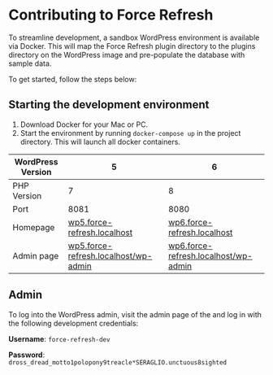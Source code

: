 # Contributing to Force Refresh

To streamline development, a sandbox WordPress environment is available via Docker. This will map the Force Refresh plugin directory to the plugins directory on the WordPress image and pre-populate the database with sample data.

To get started, follow the steps below:

## Starting the development environment

1. Download Docker for your Mac or PC.
2. Start the environment by running `docker-compose up` in the project directory. This will launch all docker containers.

| WordPress Version  | 5  | 6 |
|---|---|---|
| PHP Version  | 7  | 8 |
| Port  | 8081  | 8080 |
| Homepage  | [wp5.force-refresh.localhost](http://wp5.force-refresh.localhost)  | [wp6.force-refresh.localhost](wp6.force-refresh.localhost) |
| Admin page  | [wp5.force-refresh.localhost/wp-admin](http://wp5.force-refresh.localhost/wp-admin)  | [wp6.force-refresh.localhost/wp-admin](http://wp6.force-refresh.localhost/wp-admin) |

## Admin

To log into the WordPress admin, visit the admin page of the  and log in with the following development credentials:

**Username**: `force-refresh-dev`

**Password**: `dross_dread_motto1polopony9treacle*SERAGLIO.unctuous8sighted`

[Docker]: www.docker.com

